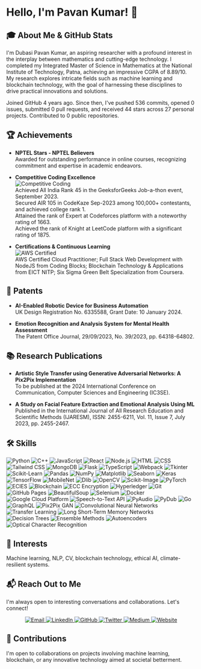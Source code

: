 # Hello, I'm Pavan Kumar! 👋

## 🎓 About Me & GitHub Stats

I'm Dubasi Pavan Kumar, an aspiring researcher with a profound interest in the interplay between mathematics and cutting-edge technology. I completed my Integrated Master of Science in Mathematics at the National Institute of Technology, Patna, achieving an impressive CGPA of 8.89/10. My research explores intricate fields such as machine learning and blockchain technology, with the goal of harnessing these disciplines to drive practical innovations and solutions.

<!-- GITHUB_STATS_START -->
Joined GitHub 4 years ago. Since then, I've pushed 536 commits, opened 0 issues, submitted 0 pull requests, and received 44 stars across 27 personal projects. Contributed to 0 public repositories.
<!-- GITHUB_STATS_END -->





## 🏆 **Achievements**

- **NPTEL Stars - NPTEL Believers**  
  Awarded for outstanding performance in online courses, recognizing commitment and expertise in academic endeavors.

- **Competitive Coding Excellence**  
  ![Competitive Coding](https://img.shields.io/badge/Competitive_Coding-Top_Ranks-9cf?style=flat-square&logo=codesandbox)  
  Achieved All India Rank 45 in the GeeksforGeeks Job-a-thon event, September 2023.  
  Secured AIR 105 in CodeKaze Sep-2023 among 100,000+ contestants, and achieved college rank 1.  
  Attained the rank of Expert at Codeforces platform with a noteworthy rating of 1663.  
  Achieved the rank of Knight at LeetCode platform with a significant rating of 1875.

- **Certifications & Continuous Learning**  
  ![AWS Certified](https://img.shields.io/badge/AWS-Certified_Cloud_Practitioner-orange?style=flat-square&logo=amazonaws)  
  AWS Certified Cloud Practitioner; Full Stack Web Development with NodeJS from Coding Blocks; Blockchain Technology & Applications from EICT NITP; Six Sigma Green Belt Specialization from Coursera.

## 📜 **Patents**
- **AI-Enabled Robotic Device for Business Automation**  
  UK Design Registration No. 6335588, Grant Date: 10 January 2024.

- **Emotion Recognition and Analysis System for Mental Health Assessment**  
  The Patent Office Journal, 29/09/2023, No. 39/2023, pp. 64318-64802.

## 📚 **Research Publications**
- **Artistic Style Transfer using Generative Adversarial Networks: A Pix2Pix Implementation**  
  To be published at the 2024 International Conference on Communication, Computer Sciences and Engineering (IC3SE).

- **A Study on Facial Feature Extraction and Emotional Analysis Using ML**  
  Published in the International Journal of All Research Education and Scientific Methods (IJARESM), ISSN: 2455-6211, Vol. 11, Issue 7, July 2023, pp. 2455-2467.

  
## 🛠 Skills

![Python](https://img.shields.io/badge/-Python-3776AB?style=for-the-badge&logo=python&logoColor=white)
![C++](https://img.shields.io/badge/-C++-00599C?style=for-the-badge&logo=cplusplus&logoColor=white)
![JavaScript](https://img.shields.io/badge/-JavaScript-F7DF1E?style=for-the-badge&logo=javascript&logoColor=black)
![React](https://img.shields.io/badge/-React-61DAFB?style=for-the-badge&logo=react&logoColor=white)
![Node.js](https://img.shields.io/badge/-Node.js-339933?style=for-the-badge&logo=nodedotjs&logoColor=white)
![HTML](https://img.shields.io/badge/-HTML-E34F26?style=for-the-badge&logo=html5&logoColor=white)
![CSS](https://img.shields.io/badge/-CSS-1572B6?style=for-the-badge&logo=css3&logoColor=white)
![Tailwind CSS](https://img.shields.io/badge/-Tailwind_CSS-38B2AC?style=for-the-badge&logo=tailwind-css&logoColor=white)
![MongoDB](https://img.shields.io/badge/-MongoDB-47A248?style=for-the-badge&logo=mongodb&logoColor=white)
![Flask](https://img.shields.io/badge/-Flask-000000?style=for-the-badge&logo=flask&logoColor=white)
![TypeScript](https://img.shields.io/badge/-TypeScript-3178C6?style=for-the-badge&logo=typescript&logoColor=white)
![Webpack](https://img.shields.io/badge/-Webpack-8DD6F9?style=for-the-badge&logo=webpack&logoColor=black)
![Tkinter](https://img.shields.io/badge/-Tkinter-3776AB?style=for-the-badge&logo=python&logoColor=white)
![Scikit-Learn](https://img.shields.io/badge/-Scikit_Learn-F7931E?style=for-the-badge&logo=scikit-learn&logoColor=white)
![Pandas](https://img.shields.io/badge/-Pandas-150458?style=for-the-badge&logo=pandas&logoColor=white)
![NumPy](https://img.shields.io/badge/-NumPy-013243?style=for-the-badge&logo=numpy&logoColor=white)
![Matplotlib](https://img.shields.io/badge/-Matplotlib-FFFFFF?style=for-the-badge&logo=python&logoColor=black)
![Seaborn](https://img.shields.io/badge/-Seaborn-3776AB?style=for-the-badge&logo=python&logoColor=white)
![Keras](https://img.shields.io/badge/-Keras-D00000?style=for-the-badge&logo=keras&logoColor=white)
![TensorFlow](https://img.shields.io/badge/-TensorFlow-FF6F00?style=for-the-badge&logo=tensorflow&logoColor=white)
![MobileNet](https://img.shields.io/badge/-MobileNet-000000?style=for-the-badge&logo=TensorFlow&logoColor=white)
![Dlib](https://img.shields.io/badge/-Dlib-000000?style=for-the-badge&logo=dlib&logoColor=white)
![OpenCV](https://img.shields.io/badge/-OpenCV-5C3EE8?style=for-the-badge&logo=opencv&logoColor=white)
![Scikit-Image](https://img.shields.io/badge/-Scikit_Image-F7931E?style=for-the-badge&logo=scikit-learn&logoColor=white)
![PyTorch](https://img.shields.io/badge/-PyTorch-EE4C2C?style=for-the-badge&logo=pytorch&logoColor=white)
![ECIES](https://img.shields.io/badge/-ECIES-4A4A55?style=for-the-badge)
![Blockchain](https://img.shields.io/badge/-Blockchain-121D33?style=for-the-badge&logo=blockchain.com&logoColor=white)
![ECC Encryption](https://img.shields.io/badge/-ECC_Encryption-3C3C3D?style=for-the-badge)
![Hyperledger](https://img.shields.io/badge/-Hyperledger-2F3134?style=for-the-badge&logo=hyperledger&logoColor=white)
![Git](https://img.shields.io/badge/-Git-F05032?style=for-the-badge&logo=git&logoColor=white)
![GitHub Pages](https://img.shields.io/badge/-GitHub_Pages-222222?style=for-the-badge&logo=github&logoColor=white)
![BeautifulSoup](https://img.shields.io/badge/-BeautifulSoup-3766AB?style=for-the-badge&logo=python&logoColor=white)
![Selenium](https://img.shields.io/badge/-Selenium-43B02A?style=for-the-badge&logo=selenium&logoColor=white)
![Docker](https://img.shields.io/badge/-Docker-2496ED?style=for-the-badge&logo=docker&logoColor=white)
![Google Cloud Platform](https://img.shields.io/badge/-Google_Cloud_Platform-4285F4?style=for-the-badge&logo=google-cloud&logoColor=white)
![Speech-to-Text API](https://img.shields.io/badge/-Speech_to_Text_API-4285F4?style=for-the-badge&logo=google-cloud&logoColor=white)
![PyAudio](https://img.shields.io/badge/-PyAudio-3776AB?style=for-the-badge&logo=python&logoColor=white)
![PyDub](https://img.shields.io/badge/-PyDub-3776AB?style=for-the-badge&logo=python&logoColor=white)
![Go](https://img.shields.io/badge/-Go-00ADD8?style=for-the-badge&logo=go&logoColor=white)
![GraphQL](https://img.shields.io/badge/-GraphQL-E10098?style=for-the-badge&logo=graphql&logoColor=white)
![Pix2Pix GAN](https://img.shields.io/badge/-Pix2Pix_GAN-FF6F00?style=for-the-badge&logo=TensorFlow&logoColor=white)
![Convolutional Neural Networks](https://img.shields.io/badge/-CNNs-FF6F00?style=for-the-badge&logo=TensorFlow&logoColor=white)
![Transfer Learning](https://img.shields.io/badge/-Transfer_Learning-FF6F00?style=for-the-badge&logo=TensorFlow&logoColor=white)
![Long Short-Term Memory Networks](https://img.shields.io/badge/-LSTMs-FF6F00?style=for-the-badge&logo=TensorFlow&logoColor=white)
![Decision Trees](https://img.shields.io/badge/-Decision_Trees-F7931E?style=for-the-badge&logo=scikit-learn&logoColor=white)
![Ensemble Methods](https://img.shields.io/badge/-Ensemble_Methods-F7931E?style=for-the-badge&logo=scikit-learn&logoColor=white)
![Autoencoders](https://img.shields.io/badge/-Autoencoders-FF6F00?style=for-the-badge&logo=TensorFlow&logoColor=white)
![Optical Character Recognition](https://img.shields.io/badge/-OCR-3776AB?style=for-the-badge&logo=python&logoColor=white)


## 🌱 Interests
Machine learning, NLP, CV, blockchain technology, ethical AI, climate-resilient systems.



## 📬 **Reach Out to Me**

I'm always open to interesting conversations and collaborations. Let's connect!

<p align="center">
  <!-- Email -->
  <a href="mailto:pavan.dubasi2024@gmail.com">
    <img src="https://img.shields.io/badge/Email-D14836?style=for-the-badge&logo=gmail&logoColor=white" alt="Email"/>
  </a>
  
  <!-- LinkedIn -->
  <a href="https://linkedin.com/in/im-pavankumar">
    <img src="https://img.shields.io/badge/LinkedIn-0077B5?style=for-the-badge&logo=linkedin&logoColor=white" alt="LinkedIn"/>
  </a>
  
  <!-- GitHub -->
  <a href="https://github.com/ascender1729">
    <img src="https://img.shields.io/badge/GitHub-100000?style=for-the-badge&logo=github&logoColor=white" alt="GitHub"/>
  </a>
  
  <!-- Twitter -->
  <a href="https://twitter.com/the_complex_one">
    <img src="https://img.shields.io/badge/Twitter-1DA1F2?style=for-the-badge&logo=twitter&logoColor=white" alt="Twitter"/>
  </a>
  
  <!-- Medium -->
  <a href="https://medium.com/@ascender1729">
    <img src="https://img.shields.io/badge/Medium-12100E?style=for-the-badge&logo=medium&logoColor=white" alt="Medium"/>
  </a>
  
  <!-- Personal Website -->
  <a href="https://ascender1729.github.io/pavan-kumar-portfolio/">
    <img src="https://img.shields.io/badge/Website-0A0A0A?style=for-the-badge&logo=About.me&logoColor=white" alt="Website"/>
  </a>
</p>


## 🤝 Contributions
I'm open to collaborations on projects involving machine learning, blockchain, or any innovative technology aimed at societal betterment.




